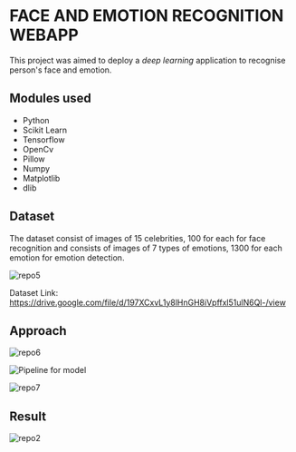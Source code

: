 # FACE AND EMOTION RECOGNITION WEBAPP

This project was aimed to deploy a *deep learning* application to recognise person's face and emotion.


## Modules used

 - Python 
 - Scikit Learn
 - Tensorflow
 - OpenCv
 - Pillow
 - Numpy
 - Matplotlib
 - dlib


## Dataset

The dataset consist of images of 15 celebrities, 100 for each for face recognition and consists of images of 7 types of emotions, 1300 for each emotion for emotion detection.

![repo5](https://user-images.githubusercontent.com/64823050/129590634-a0332790-0fc8-4dfd-a9ce-cf5a15010c10.jpg)

Dataset Link: https://drive.google.com/file/d/197XCxvL1y8lHnGH8iVpffxl51ulN6Ql-/view

## Approach

![repo6](https://user-images.githubusercontent.com/64823050/129591161-76a12b8b-66be-4d33-abdc-0a09154cd142.jpg)

![Pipeline for model](https://user-images.githubusercontent.com/64823050/127895363-ac056917-de12-4a7d-8098-fe39f23943aa.png)

![repo7](https://user-images.githubusercontent.com/64823050/129591248-2711156e-2fc6-4cba-96d3-a3863b68bc27.jpg)


## Result

![repo2](https://user-images.githubusercontent.com/64823050/127895916-5254f409-3e56-4541-9308-fd07874e7d7c.jpg)
